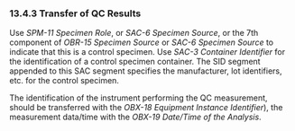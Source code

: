 ### 13.4.3 Transfer of QC Results

Use _SPM-11 Specimen Role_, or _SAC-6 Specimen Source_, or the 7th component of _OBR-15 Specimen Source_ or _SAC-6 Specimen Source_ to indicate that this is a control specimen. Use _SAC-3 Container Identifier_ for the identification of a control specimen container. The SID segment appended to this SAC segment specifies the manufacturer, lot identifiers, etc. for the control specimen.

The identification of the instrument performing the QC measurement, should be transferred with the _OBX-18 Equipment Instance Identifier_), the measurement data/time with the _OBX-19 Date/Time of the Analysis_.
